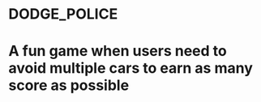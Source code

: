 # DODGE_POLICE
# A fun game when users need to avoid multiple cars to earn as many score as possible
